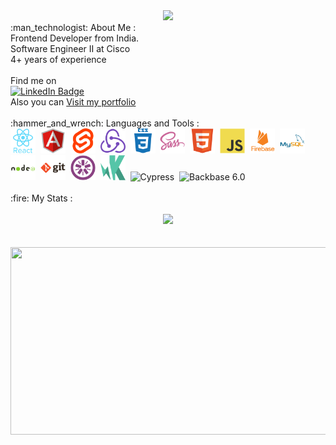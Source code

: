 <div id="header" align="center">
  <img src="https://media0.giphy.com/media/HscDLzkO8EOTmgkhQP/giphy.gif?cid=790b7611adfa2bdd8a61ddf29fe562cd650839dd930990ce&rid=giphy.gif&ct=g" width="200"/>
</div>
:man_technologist: About Me :<br>
Frontend Developer from India. <br>
Software Engineer II at Cisco <br>
4+ years of experience
<br><br>
Find me on
<div id="badges">
  <a target="_blank" href="https://www.linkedin.com/in/prodyut-das">
    <img src="https://img.shields.io/badge/LinkedIn-blue?style=for-the-badge&logo=linkedin&logoColor=white" alt="LinkedIn Badge"/>
  </a>
</div>Also you can
<a target='_blank' href='https://prodyut-das-repo.github.io/profile'>Visit my portfolio</a>
<br><br>
:hammer_and_wrench: Languages and Tools :
<div>
  <img src="https://github.com/devicons/devicon/blob/master/icons/react/react-original-wordmark.svg" title="React" alt="React" width="40" height="40"/>&nbsp;
   <img src="https://github.com/devicons/devicon/blob/master/icons/angularjs/angularjs-original.svg" title="Angular" alt="Angular" width="40" height="40"/>&nbsp;
   <img src="https://github.com/devicons/devicon/blob/master/icons/svelte/svelte-original.svg" title="Svelte" alt="svelte" width="40" height="40"/>&nbsp;
  <img src="https://github.com/devicons/devicon/blob/master/icons/redux/redux-original.svg" title="Redux" alt="Redux " width="40" height="40"/>&nbsp;
  <img src="https://github.com/devicons/devicon/blob/master/icons/css3/css3-plain-wordmark.svg"  title="CSS3" alt="CSS" width="40" height="40"/>&nbsp;
    <img src="https://github.com/devicons/devicon/blob/master/icons/sass/sass-original.svg"  title="Sass" alt="sass" width="40" height="40"/>&nbsp;
  <img src="https://github.com/devicons/devicon/blob/master/icons/html5/html5-original.svg" title="HTML5" alt="HTML" width="40" height="40"/>&nbsp;
  <img src="https://github.com/devicons/devicon/blob/master/icons/javascript/javascript-original.svg" title="JavaScript" alt="JavaScript" width="40" height="40"/>&nbsp;
  <img src="https://github.com/devicons/devicon/blob/master/icons/firebase/firebase-plain-wordmark.svg" title="Firebase" alt="Firebase" width="40" height="40"/>&nbsp;
  <img src="https://github.com/devicons/devicon/blob/master/icons/mysql/mysql-original-wordmark.svg" title="MySQL"  alt="MySQL" width="40" height="40"/>&nbsp;
  <img src="https://github.com/devicons/devicon/blob/master/icons/nodejs/nodejs-original-wordmark.svg" title="NodeJS" alt="NodeJS" width="40" height="40"/>&nbsp;
  <img src="https://github.com/devicons/devicon/blob/master/icons/git/git-original-wordmark.svg" title="Git" **alt="Git" width="40" height="40"/>&nbsp;
  <img src="https://github.com/devicons/devicon/blob/master/icons/jasmine/jasmine-plain.svg" title="Jasmine" alt="Jasmine" width="40" height="40"/>&nbsp;
  <img src="https://github.com/devicons/devicon/blob/master/icons/karma/karma-original.svg" title="Karma" alt="Karma" width="40" height="40"/>&nbsp;
  <img src="https://asset.brandfetch.io/idIq_kF0rb/idGSuvAIy3.png" title="Cypress" alt="Cypress" width="70" height="40"/>&nbsp;
  <img src="https://ibsintelligence.com/wp-content/uploads/2020/03/backbase.png" title="Backbase 6.0" alt="Backbase 6.0" width="40" height="40"/>&nbsp;
</div>
<br>
:fire: My Stats :
<br><br/>
<div align="center">
  <a href="https://git.io/streak-stats"><img src="http://github-readme-streak-stats.herokuapp.com?user=prodyut-das-repo&theme=dark&mode=weekly"/></a>
</div>
<br><br>
<div align="center">
  <img src="https://media.giphy.com/media/dWesBcTLavkZuG35MI/giphy.gif" width="600" height="300"/>
</div>
